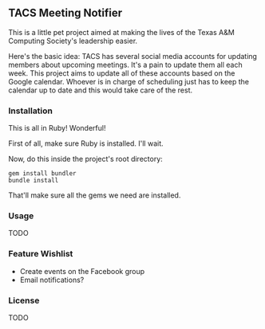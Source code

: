 ## TACS Meeting Notifier

This is a little pet project aimed at making the lives of the Texas A&M Computing Society's leadership easier.

Here's the basic idea: TACS has several social media accounts for updating members about upcoming meetings. It's a pain to update them all each week. This project aims to update all of these accounts based on the Google calendar. Whoever is in charge of scheduling just has to keep the calendar up to date and this would take care of the rest. 

### Installation

This is all in Ruby! Wonderful!

First of all, make sure Ruby is installed. I'll wait.

Now, do this inside the project's root directory:

```
gem install bundler
bundle install
```

That'll make sure all the gems we need are installed.

### Usage

TODO

### Feature Wishlist
* Create events on the Facebook group
* Email notifications?

### License

TODO
